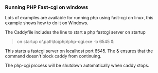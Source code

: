 ### Running PHP Fast-cgi on windows

Lots of examples are available for running php using fast-cgi on linux, this example shows how to do it on Windows.

The Caddyfile includes the line to start a php fastcgi server on startup

>  on startup c:\path\to\php\php-cgi.exe -b 6545 &

This starts a fastcgi server on localhost port 6545.  The & ensures that the command doesn't block caddy from continuing.

The php-cgi process will be shutdown automatically when caddy stops.

